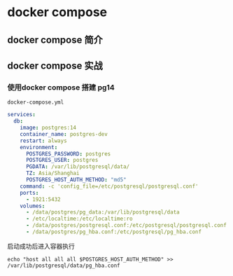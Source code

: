 # docker compose

## docker compose 简介

## docker compose 实战

### 使用docker compose 搭建 pg14

`docker-compose.yml` 

```yaml
services:
  db:
    image: postgres:14
    container_name: postgres-dev
    restart: always
    environment:
      POSTGRES_PASSWORD: postgres
      POSTGRES_USER: postgres
      PGDATA: /var/lib/postgresql/data/
      TZ: Asia/Shanghai
      POSTGRES_HOST_AUTH_METHOD: "md5"
    command: -c 'config_file=/etc/postgresql/postgresql.conf'
    ports:
      - 1921:5432
    volumes:
      - /data/postgres/pg_data:/var/lib/postgresql/data
      - /etc/localtime:/etc/localtime:ro
      - /data/postgres/postgresql.conf:/etc/postgresql/postgresql.conf
      - /data/postgres/pg_hba.conf:/etc/postgresql/pg_hba.conf
```

启动成功后进入容器执行 

```
echo "host all all all $POSTGRES_HOST_AUTH_METHOD" >> /var/lib/postgresql/data/pg_hba.conf
```

